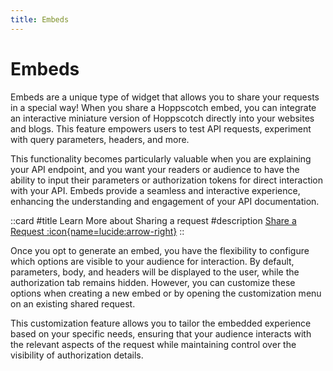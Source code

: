 ```yaml
---
title: Embeds
---
```


# Embeds
Embeds are a unique type of widget that allows you to share your requests in a special way! When you share a Hoppscotch embed, you can integrate an interactive miniature version of Hoppscotch directly into your websites and blogs. This feature empowers users to test API requests, experiment with query parameters, headers, and more.

This functionality becomes particularly valuable when you are explaining your API endpoint, and you want your readers or audience to have the ability to input their parameters or authorization tokens for direct interaction with your API. Embeds provide a seamless and interactive experience, enhancing the understanding and engagement of your API documentation.

::card
#title
Learn More about Sharing a request 
#description
[Share a Request :icon{name=lucide:arrow-right}](/documentation/features/share-requests)
::

Once you opt to generate an embed, you have the flexibility to configure which options are visible to your audience for interaction. By default, parameters, body, and headers will be displayed to the user, while the authorization tab remains hidden. However, you can customize these options when creating a new embed or by opening the customization menu on an existing shared request.

This customization feature allows you to tailor the embedded experience based on your specific needs, ensuring that your audience interacts with the relevant aspects of the request while maintaining control over the visibility of authorization details.